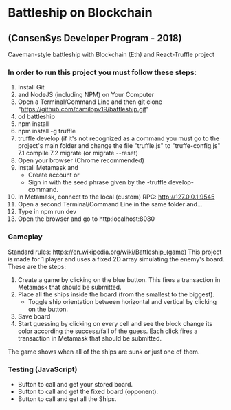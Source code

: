 # Battleship on Blockchain 
## (ConsenSys Developer Program - 2018)
Caveman-style battleship with Blockchain (Eth) and React-Truffle project

### In order to run this project you must follow these steps:

1. Install Git
2. and NodeJS (including NPM) on Your Computer
3. Open a Terminal/Command Line and then git clone "https://github.com/camilopv19/battleship.git"
4. cd battleship
5. npm install
6. npm install -g truffle
7. truffle develop (if it's not recognized as a command you must go to the project's main folder and change the file "truffle.js" to "truffe-config.js"
    7.1 compile
    7.2 migrate (or migrate --reset)
8. Open your browser (Chrome recommended)
9. Install Metamask and
     - Create account or
     - Sign in with the seed phrase given by the -truffle develop- command.
10. In Metamask, connect to the local (custom) RPC: http://127.0.0.1:9545
11. Open a second Terminal/Command Line in the same folder and...
12. Type in npm run dev
13. Open the browser and go to http:localhost:8080

### Gameplay
Standard rules: https://en.wikipedia.org/wiki/Battleship_(game)
This project is made for 1 player and uses a fixed 2D array simulating the enemy's board. These are the steps:

1. Create a game by clicking on the blue button. This fires a transaction in Metamask that should be submitted.
2. Place all the ships inside the board (from the smallest to the biggest).
	- Toggle ship orientation between horizontal and vertical by clicking on the button.
3. Save board
4. Start guessing by clicking on every cell and see the block change its color according the success/fail of the guess. Each click fires a transaction in Metamask that should be submitted.

The game shows when all of the ships are sunk or just one of them.

### Testing (JavaScript)

- Button to call and get your stored board.
- Button to call and get the fixed board (opponent).
- Button to call and get all the Ships.

